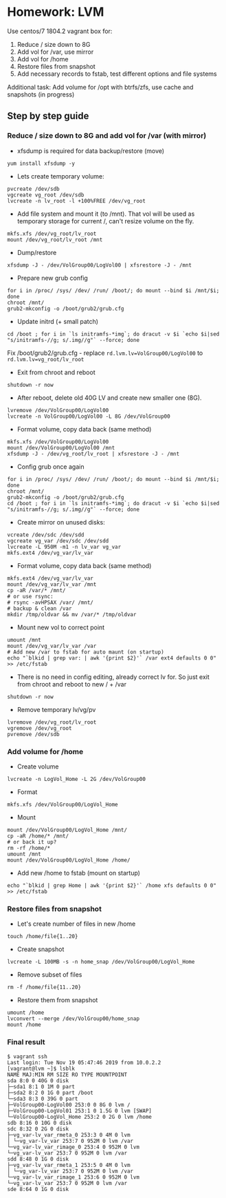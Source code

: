 # Homework: LVM

Use centos/7 1804.2 vagrant box for:
1) Reduce / size down to 8G
2) Add vol for /var, use mirror
3) Add vol for /home
4) Restore files from snapshot
5) Add necessary records to fstab, test different options and file systems

Additional task: Add volume for /opt with btrfs/zfs, use cache and snapshots (in progress)

## Step by step guide
 ### Reduce / size down to 8G and add vol for /var (with mirror)
  - xfsdump is required for data backup/restore (move)

  ````
  yum install xfsdump -y
  ````

  - Lets create temporary volume:

  ````
  pvcreate /dev/sdb
  vgcreate vg_root /dev/sdb
  lvcreate -n lv_root -l +100%FREE /dev/vg_root
  ````

  - Add file system and mount it (to /mnt). That vol will be used as temporary storage for current /, can't resize volume on the fly.

  ````
  mkfs.xfs /dev/vg_root/lv_root
  mount /dev/vg_root/lv_root /mnt
  ````

  - Dump/restore

  ````
  xfsdump -J - /dev/VolGroup00/LogVol00 | xfsrestore -J - /mnt
  ````

  - Prepare new grub config

  ````
  for i in /proc/ /sys/ /dev/ /run/ /boot/; do mount --bind $i /mnt/$i; done
  chroot /mnt/
  grub2-mkconfig -o /boot/grub2/grub.cfg
  ````

  - Update initrd (+ small patch)

  ````
  cd /boot ; for i in `ls initramfs-*img`; do dracut -v $i `echo $i|sed "s/initramfs-//g; s/.img//g"` --force; done
  ````

 Fix /boot/grub2/grub.cfg - replace `rd.lvm.lv=VolGroup00/LogVol00` to `rd.lvm.lv=vg_root/lv_root`

  - Exit from chroot and reboot 

  ````
  shutdown -r now
  ````

  - After reboot, delete old 40G LV and create new smaller one (8G).

  ````
  lvremove /dev/VolGroup00/LogVol00
  lvcreate -n VolGroup00/LogVol00 -L 8G /dev/VolGroup00
  ````

  - Format volume, copy data back (same method)

  ````
  mkfs.xfs /dev/VolGroup00/LogVol00
  mount /dev/VolGroup00/LogVol00 /mnt
  xfsdump -J - /dev/vg_root/lv_root | xfsrestore -J - /mnt
  ````

  - Config grub once again

  ````
  for i in /proc/ /sys/ /dev/ /run/ /boot/; do mount --bind $i /mnt/$i; done
  chroot /mnt/
  grub2-mkconfig -o /boot/grub2/grub.cfg
  cd /boot ; for i in `ls initramfs-*img`; do dracut -v $i `echo $i|sed "s/initramfs-//g; s/.img//g"` --force; done
  ````

  - Create mirror on unused disks:
  ````
  vcreate /dev/sdc /dev/sdd
  vgcreate vg_var /dev/sdc /dev/sdd
  lvcreate -L 950M -m1 -n lv_var vg_var
  mkfs.ext4 /dev/vg_var/lv_var
  ````
  
  - Format volume, copy data back (same method)

  ````
  mkfs.ext4 /dev/vg_var/lv_var
  mount /dev/vg_var/lv_var /mnt
  cp -aR /var/* /mnt/ 
  # or use rsync:
  # rsync -avHPSAX /var/ /mnt/
  # backup & clean /var
  mkdir /tmp/oldvar && mv /var/* /tmp/oldvar
  ````
  
  - Mount new vol to correct point
  ````
  umount /mnt
  mount /dev/vg_var/lv_var /var
  # Add new /var to fstab for auto maunt (on startup)
  echo "`blkid | grep var: | awk '{print $2}'` /var ext4 defaults 0 0" >> /etc/fstab
  ````

  - There is no need in config editing, already correct lv for. So just exit from chroot and reboot to new / + /var

  ````
  shutdown -r now
  ````

 - Remove temporary lv/vg/pv

  ````
  lvremove /dev/vg_root/lv_root
  vgremove /dev/vg_root
  pvremove /dev/sdb
  ````

  ### Add volume for /home
  - Create volume

  ````
  lvcreate -n LogVol_Home -L 2G /dev/VolGroup00
  ````

  - Format

  ````
  mkfs.xfs /dev/VolGroup00/LogVol_Home
  ````

  - Mount

  ````
  mount /dev/VolGroup00/LogVol_Home /mnt/
  cp -aR /home/* /mnt/ 
  # or back it up?
  rm -rf /home/*
  umount /mnt
  mount /dev/VolGroup00/LogVol_Home /home/
  ````

  - Add new /home to fstab (mount on startup)

  ````
  echo "`blkid | grep Home | awk '{print $2}'` /home xfs defaults 0 0" >> /etc/fstab
  ````

 ### Restore files from snapshot

 - Let's create number of files in new /home

 ````
 touch /home/file{1..20}
 ````

 - Create snapshot

 ````
 lvcreate -L 100MB -s -n home_snap /dev/VolGroup00/LogVol_Home
 ````

 - Remove subset of files
 
 ````
 rm -f /home/file{11..20}
 ````

 - Restore them from snapshot

 ````
 umount /home
 lvconvert --merge /dev/VolGroup00/home_snap
 mount /home
 ````
 
 ### Final result
 
 ````
 $ vagrant ssh
 Last login: Tue Nov 19 05:47:46 2019 from 10.0.2.2
 [vagrant@lvm ~]$ lsblk
 NAME MAJ:MIN RM SIZE RO TYPE MOUNTPOINT
 sda 8:0 0 40G 0 disk
 ├─sda1 8:1 0 1M 0 part
 ├─sda2 8:2 0 1G 0 part /boot
 └─sda3 8:3 0 39G 0 part
 ├─VolGroup00-LogVol00 253:0 0 8G 0 lvm /
 ├─VolGroup00-LogVol01 253:1 0 1.5G 0 lvm [SWAP]
 └─VolGroup00-LogVol_Home 253:2 0 2G 0 lvm /home
 sdb 8:16 0 10G 0 disk
 sdc 8:32 0 2G 0 disk
 ├─vg_var-lv_var_rmeta_0 253:3 0 4M 0 lvm
 │ └─vg_var-lv_var 253:7 0 952M 0 lvm /var
 └─vg_var-lv_var_rimage_0 253:4 0 952M 0 lvm
 └─vg_var-lv_var 253:7 0 952M 0 lvm /var
 sdd 8:48 0 1G 0 disk
 ├─vg_var-lv_var_rmeta_1 253:5 0 4M 0 lvm
 │ └─vg_var-lv_var 253:7 0 952M 0 lvm /var
 └─vg_var-lv_var_rimage_1 253:6 0 952M 0 lvm
 └─vg_var-lv_var 253:7 0 952M 0 lvm /var
 sde 8:64 0 1G 0 disk
 ````


